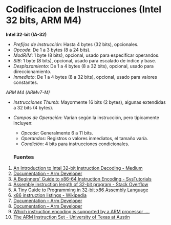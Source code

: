 # Codificacion de Instrucciones (Intel 32 bits, ARM M4) 

**Intel 32-bit (IA-32)**
- *Prefijos de Instrucción*: Hasta 4 bytes (32 bits), opcionales.
- *Opcode*: De 1 a 3 bytes (8 a 24 bits).
- *ModR/M*: 1 byte (8 bits), opcional, usado para especificar operandos.
- *SIB*: 1 byte (8 bits), opcional, usado para escalado de índice y base.
- *Desplazamiento*: De 1 a 4 bytes (8 a 32 bits), opcional, usado para direccionamiento.
- *Inmediato*: De 1 a 4 bytes (8 a 32 bits), opcional, usado para valores constantes.

*ARM M4 (ARMv7-M)*
- *Instrucciones Thumb*: Mayormente 16 bits (2 bytes), algunas extendidas a 32 bits (4 bytes).
- *Campos de Operación*: Varían según la instrucción, pero típicamente incluyen:
  - *Opcode*: Generalmente 6 a 11 bits.
  - *Operandos*: Registros o valores inmediatos, el tamaño varía.
  - *Condición*: 4 bits para instrucciones condicionales.

  ### Fuentes 
1) [An Introduction to Intel 32-bit Instruction Decoding - Medium](https://medium.com/@g.c.dassanayake/an-introduction-to-intel-32-bit-instruction-decoding-9b3b0c15bebb)
2) [Documentation – Arm Developer](https://developer.arm.com/documentation/ddi0439/b/Programmers-Model/Instruction-set-summary/Cortex-M4-instructions?lang=en)
3) [A Beginners' Guide to x86-64 Instruction Encoding - SysTutorials](https://www.systutorials.com/beginners-guide-x86-64-instruction-encoding/)
4) [Assembly instruction length of 32-bit program - Stack Overflow](https://stackoverflow.com/questions/60100987/assembly-instruction-length-of-32-bit-program)
5) [A Tiny Guide to Programming in 32-bit x86 Assembly Language](https://cs.dartmouth.edu/~sergey/cs258/tiny-guide-to-x86-assembly.pdf)
6) [x86 instruction listings - Wikipedia](https://en.wikipedia.org/wiki/X86_instruction_listings)
7) [Documentation – Arm Developer](https://developer.arm.com/documentation/ddi0406/cb/Application-Level-Architecture/ARM-Instruction-Set-Encoding)
8) [Documentation – Arm Developer](https://developer.arm.com/documentation/ddi0406/c/Application-Level-Architecture/Instruction-Details/Format-of-instruction-descriptions/Instruction-encodings?lang=en)
9) [Which instruction encoding is supported by a ARM processor ....](https://stackoverflow.com/questions/77572488/which-instruction-encoding-is-supported-by-a-arm-processor-particularly-a-corte)
10) [The ARM Instruction Set - University of Texas at Austin](https://users.ece.utexas.edu/~valvano/EE345M/Arm_EE382N_4.pdf)